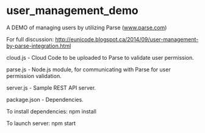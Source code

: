 user_management_demo
====================

A DEMO of managing users by utilizing Parse (www.parse.com)

For full discussion:
http://eunicode.blogspot.ca/2014/09/user-management-by-parse-integration.html


cloud.js     - Cloud Code to be uploaded to Parse to validate user permission.

parse.js     - Node.js module, for communicating with Parse for user permission validation.

server.js    - Sample REST API server.

package.json - Dependencies.

To install dependencies: npm install

To launch server:        npm start


